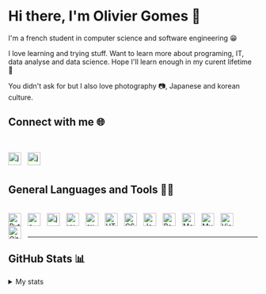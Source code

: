 # Hi there, I'm Olivier Gomes 👋 

I'm a french student in computer science and software engineering 😁

I love learning and trying stuff. Want to learn more about programing, IT, data analyse and data science. Hope I'll learn enough in my curent lifetime 🖖

You didn't ask for but I also love photography 📷, Japanese and korean culture. 


## Connect with me 🌐
<br />


[<img align="left" alt="java" width="26px" src="https://cdn.jsdelivr.net/npm/simple-icons@v3/icons/linkedin.svg" style="padding-right:10px;" />][linkedin]
[<img align="left" alt="java" width="26px" src="https://cdn.jsdelivr.net/npm/simple-icons@v3/icons/instagram.svg" style="padding-right:10px;" />][instagram]

<br />
<br />

## General Languages and Tools 👨‍💻
<br />


<img align="left" alt="Python" width="26px" src="https://cdn.jsdelivr.net/gh/devicons/devicon/icons/python/python-original.svg" style="padding-right:10px;" />
<img align="left" alt="c" width="26px" src="https://cdn.jsdelivr.net/gh/devicons/devicon/icons/c/c-original.svg" style="padding-right:10px;" /> 
<img align="left" alt="java" width="26px" src="https://cdn.jsdelivr.net/gh/devicons/devicon/icons/java/java-original.svg" style="padding-right:10px;" />
<img align="left" alt="vuejs" width="26px" src="https://cdn.jsdelivr.net/gh/devicons/devicon/icons/vuejs/vuejs-original.svg" style="padding-right:10px;" />
<img align="left" alt="express" width="26px" src="https://cdn.jsdelivr.net/gh/devicons/devicon/icons/express/express-original.svg" style="padding-right:10px;" />
<img align="left" alt="HTML5" width="26px" src="https://cdn.jsdelivr.net/gh/devicons/devicon/icons/html5/html5-original.svg" style="padding-right:10px;" />
<img align="left" alt="CSS3" width="26px" src="https://cdn.jsdelivr.net/gh/devicons/devicon/icons/css3/css3-original.svg" style="padding-right:10px;" />
<img align="left" alt="JavaScript" width="26px" src="https://cdn.jsdelivr.net/gh/devicons/devicon/icons/javascript/javascript-original.svg" style="padding-right:10px;" />
<img align="left" alt="React" width="26px" src="https://cdn.jsdelivr.net/gh/devicons/devicon/icons/react/react-original.svg" style="padding-right:10px;" />
<img align="left" alt="MongoDB" width="26px" src="https://cdn.jsdelivr.net/gh/devicons/devicon/icons/mongodb/mongodb-original.svg" style="padding-right:10px;" />
<img align="left" alt="MySQL" width="26px" src="https://cdn.jsdelivr.net/gh/devicons/devicon/icons/mysql/mysql-original.svg" style="padding-right:10px;" />
<img align="left" alt="Visual Studio Code" width="26px" src="https://cdn.jsdelivr.net/gh/devicons/devicon/icons/vscode/vscode-original.svg" style="padding-right:10px;" />
<img align="left" alt="Git" width="26px" src="https://cdn.jsdelivr.net/gh/devicons/devicon/icons/git/git-original.svg" style="padding-right:10px;" />

<br />
<br />

---

## GitHub Stats 📊

<details>
  <summary>My stats</summary>

<img align="left" alt="bbnours's GitHub Stats" src="https://github-readme-stats.vercel.app/api?username=bbnours&show_icons=true&hide_border=false&title_color=ff652f&icon_color=FFE400&bg_color=09131B&text_color=ffffff&border_color=0c1a25" />

</details>

<br/>
<br/>
<!-- 
##  The languages I'm recently using 🔊

| ⏰ Past month                                                                                                                                           | ⌛️ Past Year                                                                                                                                           |
| :------------------------------------------------------------------------------------------------------------------------------------------------------ | :------------------------------------------------------------------------------------------------------------------------------------------------------ |
| <a href="https://wakatime.com/@bbnours"><img src="https://wakatime.com/share/@bbnours/97358ee5-e081-42a4-866f-7bdd05db0cba.svg" height="300px"></a> | <a href="https://wakatime.com/@bbnours"><img src="https://wakatime.com/share/@bbnours/2f974bc2-6948-40a2-92fe-2a31edef4d7e.svg" height="300px"></a> |

<br />
<br /> -->



[instagram]: https://instagram.com/bbnours_
[linkedin]: https://linkedin.com/in/oliviergomes
